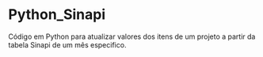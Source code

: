 # Python_Sinapi
Código em Python para atualizar valores dos itens de um projeto a partir da tabela Sinapi  de um mês especifico.
